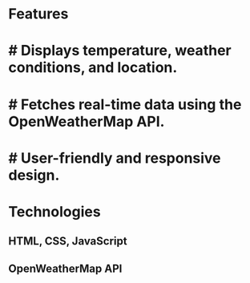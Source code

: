 # Features
# # Displays temperature, weather conditions, and location.
# # Fetches real-time data using the OpenWeatherMap API.
# # User-friendly and responsive design.

# Technologies

## HTML, CSS, JavaScript
## OpenWeatherMap API
